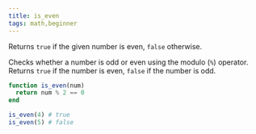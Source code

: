 ```yaml
---
title: is_even
tags: math,beginner
---
```


Returns `true` if the given number is even, `false` otherwise.

Checks whether a number is odd or even using the modulo (`%`) operator. 
Returns `true` if the number is even, `false` if the number is odd.

```jl
function is_even(num)
  return num % 2 == 0
end
```

```jl
is_even(4) # true
is_even(5) # false
```
